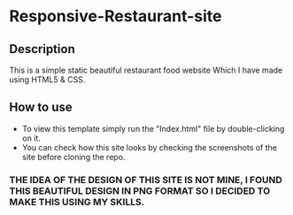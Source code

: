 # Responsive-Restaurant-site
## Description
This is a simple static beautiful restaurant food website Which I have made using HTML5 & CSS.

## How to use
- To view this template simply run the "Index.html" file by double-clicking on it.
- You can check how this site looks by checking the screenshots of the site before cloning the repo.

### THE IDEA OF THE DESIGN OF THIS SITE IS NOT MINE, I FOUND THIS BEAUTIFUL DESIGN IN PNG FORMAT SO I DECIDED TO MAKE THIS USING MY SKILLS.
